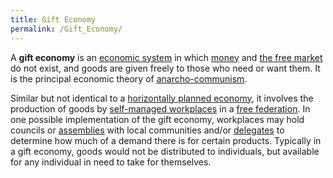 ```yaml
---
title: Gift Economy
permalink: /Gift_Economy/
---
```


A **gift economy** is an [economic system](Economics.md "wikilink") in
which [money](money.md "wikilink") and [the free market](Free.md "wikilink")
do not exist, and goods are given freely to those who need or want them.
It is the principal economic theory of
[anarcho-communism](Anarcho-Communism.md "wikilink").

Similar but not identical to a [horizontally planned
economy](Horizontal_Economic_Planning.md "wikilink"), it involves the
production of goods by [self-managed
workplaces](Workers'_Self-Management.md "wikilink") in a [free
federation](free_federation.md "wikilink"). In one possible implementation
of the gift economy, workplaces may hold councils or
[assemblies](Democratic_Assembly.md "wikilink") with local communities
and/or [delegates](Delegate.md "wikilink") to determine how much of a
demand there is for certain products. Typically in a gift economy, goods
would not be distributed to individuals, but available for any
individual in need to take for themselves.